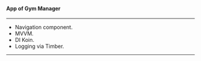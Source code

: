 #### App of Gym Manager
----------------------
- Navigation component.
- MVVM.
- DI Koin.
- Logging via Timber.
----------------------
